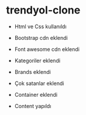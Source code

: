 ﻿# trendyol-clone
- Html ve Css kullanıldı

- Bootstrap cdn eklendi

- Font awesome cdn eklendi

- Kategoriler eklendi

- Brands eklendi

- Çok satanlar eklendi

- Container eklendi

- Content yapıldı
